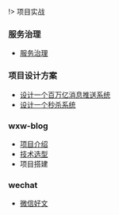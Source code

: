 !> 项目实战



### 服务治理

- [服务治理](/项目实践/服务治理/) 

### 项目设计方案

- [设计一个百万亿消息推送系统](/项目实践/项目设计方案/百万级消息推送系统/README.md) 
- [设计一个秒杀系统](/项目实践/项目设计方案/秒杀系统/README.md) 

### wxw-blog

- [项目介绍 ](/项目实践/wxw-blog/项目介绍) 
- [技术选型](/项目实践/wxw-blog/技术选型.md) 
- 项目搭建


### wechat

- [微信好文](/项目实践/wechat/) 
